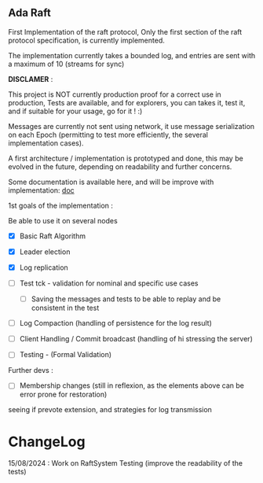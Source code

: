 Ada Raft
---------

First Implementation of the raft protocol, 
Only the first section of the raft protocol specification, is currently implemented.

The implementation currently takes a bounded log, and entries are sent with a maximum of 10 (streams for sync)


**DISCLAMER** :

This project is NOT currently production proof for a correct use in production, 
Tests are available, and for explorers, you can takes it, test it, and if suitable for your usage, go for it ! :)

Messages are currently not sent using network, it use message serialization on each Epoch (permitting to test more efficiently, the several implementation cases).

A first architecture / implementation is prototyped and done, this may be evolved in the future, depending on readability and further concerns.

Some documentation is available here, and will be improve with implementation: [doc](doc)

1st goals of the implementation :

Be able to use it on several nodes

- [X] Basic Raft Algorithm
- [X] Leader election
- [x] Log replication
- [ ] Test tck - validation for nominal and specific use cases
  - [ ] Saving the messages and tests to be able to replay and be consistent in the test
- [ ] Log Compaction (handling of persistence for the log result)
- [ ] Client Handling / Commit broadcast (handling of hi stressing the server)

- [ ] Testing - (Formal Validation)


Further devs :

- [ ] Membership changes (still in reflexion, as the elements above can be error prone for restoration)

seeing if prevote extension, and strategies for log transmission 


ChangeLog
==========

15/08/2024 : Work on RaftSystem Testing (improve the readability of the tests)
